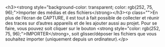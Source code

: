 &lt;h3&gt;&lt;strong style=&quot;background-color: transparent; color: rgb(252, 75, 96);&quot;&gt;Importer des médias et des fichiers&lt;&#x2F;strong&gt;&lt;&#x2F;h3&gt;&lt;p class=&quot;&quot;&gt;En plus de l’écran de CAPTURE, il est tout à fait possible de collecter et réunir des traces sur d’autres appareils et de les ajouter aussi au projet. Pour se faire, vous pouvez soit cliquer sur le bouton &lt;strong style=&quot;color: rgb(252, 75, 96);&quot;&gt;IMPORTER&lt;&#x2F;strong&gt;, soit glisser&#x2F;déposer les fichiers que vous souhaitez importer (uniquement depuis un ordinateur).&lt;&#x2F;p&gt;